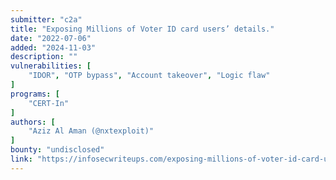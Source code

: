 ```yaml
---
submitter: "c2a"
title: "Exposing Millions of Voter ID card users’ details."
date: "2022-07-06"
added: "2024-11-03"
description: ""
vulnerabilities: [
    "IDOR", "OTP bypass", "Account takeover", "Logic flaw"
]
programs: [
    "CERT-In"
]
authors: [
    "Aziz Al Aman (@nxtexploit)"
]
bounty: "undisclosed"
link: "https://infosecwriteups.com/exposing-millions-of-voter-id-card-users-details-8a993c9a5d35"
---
```




